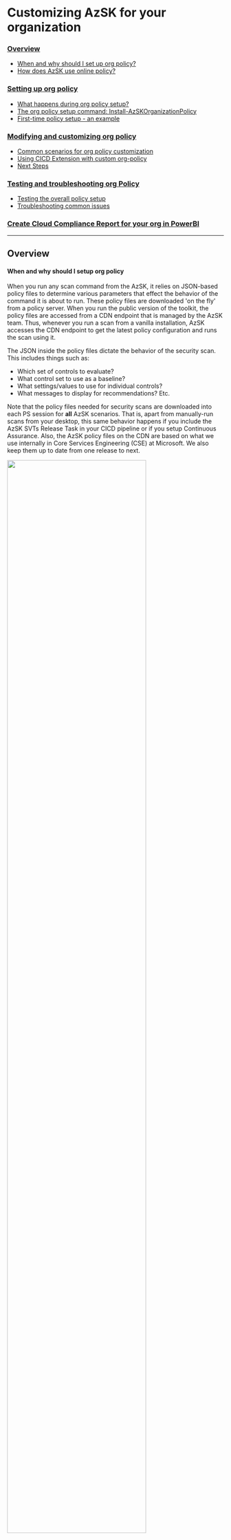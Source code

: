 # Customizing AzSK for your organization
 
### [Overview](Readme.md#overview-1)
 - [When and why should I set up org policy?](Readme.md#when-and-why-should-i-setup-org-policy)
 - [How does AzSK use online policy?](Readme.md#how-does-azsk-use-online-policy)

### [Setting up org policy](Readme.md#setting-up-org-policy-1)
 - [What happens during org policy setup?](Readme.md#what-happens-during-org-policy-setup)
 - [The org policy setup command: Install-AzSKOrganizationPolicy](Readme.md#the-org-policy-setup-command-install-azskorganizationpolicy)
 - [First-time policy setup - an example](Readme.md#first-time-policy-setup---an-example)
 
### [Modifying and customizing org policy](Readme.md#modifying-and-customizing-org-policy-1)
 - [Common scenarios for org policy customization](Readme.md#common-scenarios-for-org-policy-customization)  
 - [Using CICD Extension with custom org-policy](Readme.md#using-cicd-extension-with-custom-org-policy)
 - [Next Steps](Readme.md#next-steps)


### [Testing and troubleshooting org Policy](Readme.md#testing-and-troubleshooting-org-policy-1)
 - [Testing the overall policy setup](Readme.md#testing-the-overall-policy-setup)
 - [Troubleshooting common issues](Readme.md#troubleshooting-common-issues)
 
### [Create Cloud Compliance Report for your org in PowerBI](Readme.md#create-cloud-compliance-report-for-your-org-in-powerbi-1)
----------------------------------------------------------------

## Overview

#### When and why should I setup org policy

When you run any scan command from the AzSK, it relies on JSON-based policy files to determine various 
parameters that effect the behavior of the command it is about to run. These policy files are downloaded 'on the fly' from a policy 
server. When you run the public version of the toolkit, the policy files are accessed from a CDN endpoint 
that is managed by the AzSK team. Thus, whenever you run a scan from a vanilla installation, 
AzSK accesses the CDN endpoint to get the latest policy configuration and runs the scan using 
it. 

The JSON inside the policy files dictate the behavior of the security scan. 
This includes things such as:
 - Which set of controls to evaluate?
 - What control set to use as a baseline?
 - What settings/values to use for individual controls? 
 - What messages to display for recommendations? Etc.


Note that the policy files needed for security scans are downloaded into each PS session for **all** 
AzSK scenarios. That is, apart from manually-run scans from your desktop, this same behavior happens 
if you include the AzSK SVTs Release Task in your CICD pipeline or if you setup Continuous Assurance. 
Also, the AzSK policy files on the CDN are based on what we use internally in Core Services Engineering 
(CSE) at Microsoft. We also keep them up to date from one release to next.

<!--![Org Policy - The big picture](../Images/07_OrgPolicy_Big_Picture.PNG)-->

<img src="../Images/07_OrgPolicy_Big_Picture.PNG" width="80%" />


 
 While the out-of-box files on CDN may be good for limited use, in many contexts you may want to "customize" 
the behavior of the security scans for your environment. You may want to do things such as: (a) enable/disable 
some controls, (b) change control settings to better match specific security policies within your org, 
(c) change various messages, (d) add additional filter criteria for certain regulatory requirements that teams 
in your org can leverage, etc. When faced with such a need, you need a way to create and manage 
a dedicated policy endpoint customized to the needs of your environment. The organization policy setup feature 
helps you do that in an automated fashion. 

In this document, we will look at how to setup an organization-specific policy endpoint, how to make changes 
to and manage the policy files and how to accomplish various common org-specific policy/behavior customizations 
for the AzSK.

#### How does AzSK use online policy?

Let us look at how policy files are leveraged in a little more detail. 

When you install AzSK, it downloads the latest AzSK module from the PS Gallery. Along with this module there
is an *offline* set of policy files that go in a sub-folder under the %userprofile%\documents\WindowsPowerShell\Modules\AzSK\<version> folder. 
It also places (or updates) an AzSKSettings.JSON file in your %LocalAppData%\AzSK folder. It is this latter 
file that contains the policy endpoint (or policy server) URL that is used by all local commands. 

Whenever any command is run, AzSK uses the policy server URL to access the policy endpoint. It first downloads 
a 'metadata' file that contains information about what other files are available on the policy server. After 
that, whenever AzSK needs a specific policy file to actually perform a scan, it loads the local copy of 
the policy file into memory and 'overlays' any settings *if* the corresponding file was also found on the 
server-side. 

It then accesses the policy to download a 'metadata' file that helps it determine the actual policy files list 
that is present on the server. Thereafter, the scan runs by overlaying the settings obtained from the server with 
the ones that are available in the local installation module folder. This means that if there hasn't been anything 
overridden for a specific feature (e.g., Storage), then it won't find a policy file for that listed in the server
 metadata file and the local policy file for that feature will get used. 

The image below shows this flow with inline explanations: 

<!--![Effective org Policy Evaluation](../Images/07_OrgPolicy_Online_Policy_Flow.PNG)-->
<img alt="Effective Org Policy Evaluation" src="../Images/07_OrgPolicy_Online_Policy_Flow.PNG" width="60%" />


## Setting up org policy

#### What happens during org policy setup?

At a high level, the org policy setup support for AzSK does the following:
 - Sets up a storage account to hold various policy artifacts in the subscription you want to use for hosting 
your policy endpoint. (This should be a secure, limited-access subscription to be used only for managing your 
org's AzSK policy.)
 - Uploads the minimum set of policy files required to bootstrap your policy server.
 - Sets up an Application Insights telemetry account in the subscription so as to facilitate visibility of control 
scan/telemetry events in your central subscription. (This is where control 'pass/fail' events will get sent when other 
people in the org start using the version of AzSK customized for your org.)
 - Creates a special folder (or uses one specified by you) for storing a local copy of all customizations made to policy.
 - Creates an org-specific (customized) installer that others in your org will use to install and configure the AzSK 
per your org's policy.

Let us now look at the command that will help with the above and a few examples…

#### The org policy setup command (`Install-AzSKOrganizationPolicy`)

This command helps the central security team of an organization to customize the behavior of various functions
and security controls checked by AzSK.  

As discussed in previous sections, AzSK runtime behavior is mainly controlled through JSON-based policy files 
which have a predefined schema. The command helps in creating a policy store and other required components to
host and maintain a custom set of policy files that override the default AzSK behavior. 

| Parameter| Description | Required? | Default Value | Comments |
| ---- | ---- | ---- |----|---- |
| SubscriptionId | Subscription ID of the Azure subscription in which organization policy  store will be created. | Yes | None | 
|OrgName | The name of your organization. The value will be used to generate names of Azure resources being created as part of policy setup. This should be alphanumeric. | Yes | None |
| DepartmentName | The name of a department in your organization. If provided, this value is concatenated to the org name parameter. This should be alphanumeric. | No | None |
| PolicyFolderPath | The local folder in which the policy files capturing org-specific changes will be stored for reference. This location can be used to manage policy files. | No | User Desktop |
| ResourceGroupLocation | The location in which the Azure resources for hosting the policy will be created. | No | EastUS2 | To obtain valid locations, use Get-AzureRMLocation cmdlet |
| ResourceGroupName | Resource Group name where policy resources will be created. | No | AzSK-\<OrgName>-\<DepName>-RG | Custom resource group name for storing policy resources. **Note:** ResourceGroupName, StorageAccountName and AppInsightName must be passed together to create custom resources |
| StorageAccountName | Name for policy storage account | No | azsk-\<OrgName>-\<DepName>-sa | |
| AppInsightName | Name for application insight resource where telemetry data will be pushed | No | AzSK-\<OrgName>-<DepName>-AppInsight | Custom resource group name for storing policy resources.  |
| AppInsightLocation | The location in which the AppInsightLocation resource will be created. | No | EastUS |  |
#### First-time policy setup - an example
The following example will set up policies for IT department of Contoso organization. 

You must be an 'Owner' or 'Contributor' for the subscription in which you want to host your org's policy artefacts.
Also, make sure that that the org name and dept name are purely alphanumeric and their combined length is less than 19 characters.

```PowerShell
Install-AzSKOrganizationPolicy -SubscriptionId <SubscriptionId> `
           -OrgName "Contoso" `
           -DepartmentName "IT" `
           -PolicyFolderPath "D:\ContosoPolicies"
```
The execution of command will create following resources in the subscription (if they don't already exist): 
1. Resource Group (AzSK-Contoso-IT-RG) - AzSK-\<OrgName>-\<DepartmentName>-RG. 
2. Storage Account (azskcontosoitsa) - azsk\<OrgName>\<DepartmentName>sa.
3. Application Insight (AzSK-Contoso-IT-AppInsight) - AzSK-\<OrgName>-\<DepartmentName>-AppInsight. 

It will also create a very basic 'customized' policy involving below files uploaded to the policy storage account.
##### Basic files setup during Policy Setup 
 
| File | Container | Description  
| ---- | ---- | ---- |
| AzSK-EasyInstaller.ps1 | installer | Org-specific installation script. This installer will ensure that anyone who installs AzSK using your 'iwr' command not only gets the core AzSK module but their local installation of AzSK is also configured to use org-specific policy settings (e.g., policy server URL, telemetry key, etc.) |
| AzSK.Pre.json | policies  | This file contains a setting that controls/defines the AzSK version that is 'in effect' at an organization. An org can use this file to specify the specific version of AzSK that will get used in SDL/CICD/CA scenarios at the org for people who have used the org-specific 'iwr' to install and configure AzSK.<br/> <br/>  **Note:** During first time policy setup, this value is set with AzSK version available on the client machine that was used for policy creation. Whenever a new AzSK version is released, the org policy owner should update the AzSK version in this file with the latest released version after performing any compatibility tests in a test setup.<br/> You can get notified of new releases by following the AzSK module in PowerShell Gallery or release notes section [here](https://azsk.azurewebsites.net/Release/RN180315.html).  
| RunbookCoreSetup.ps1 | policies  | Used in Continuous Assurance to setup AzSK module
| RunbookScanAgent.ps1 | policies  | Used in Continuous Assurance to run daily scan 
| AzSk.json | policies | Includes org-specific message, telemetry key, InstallationCommand, CASetupRunbookURL etc.
| Migration.ps1 | policies | This script helps to Contoso subscription to migrate from AzSDK to AzSK with Org policy.
| ServerConfigMetadata.json | policies | Index file with list of policy files.  


At the end of execution, an 'iwr' command line will be printed to the console. This command leverages the org-specific
 installation script from the storage account for installing AzSK.

```PowerShell
iwr 'https://azskcontosoitsa.blob.core.windows.net/installer/AzSK-EasyInstaller.ps1' -UseBasicParsing | iex 
```


Monitoring dashboard gets created along with policy deployment and it lets you monitor the operations for various DevOps Kit workflows at your org.(e.g., CA issues, anomalous control drifts, evaluation errors, etc.). 

You will be able to see the dashboard at the home page of Azure Portal. If not, you can navigate to below path see the dashboard

Go to Azure Portal --> Select "Browse all dashboards" in dashboard dropdown --> --> Select type "Shared Dashboard" --> Select subscription where policy is setup -->Select "DevOps Kit Monitoring Dashboard [OrgName]"

Below is snapshot of the dashboard
<img alt="Effective Org Policy Evaluation" src="../Images/07_OrgPolicy_MonitoringDashboard.png" />


## Modifying and customizing org policy 

All subsequent runs of the (same) command above will pick up the JSON files from local PolicyFolderPath and upload 
to policy store, provided the values for OrgName and DepartmentName remain unchanged. (This is required
because the command internally evaluates the locations of various artifacts based on these values.) To modify policy
or add more policy customizations, we shall be reusing the same command as used for first-time setup.

> **Note**: ServerConfigMetadata.json and AzSK-EasyInstaller.ps1 will always get overwritten on the subsequent run of the command. 

	
#### Common scenarios for org policy customization

In this section let us look at typical use cases for org policy customization and how to accomplish them. 
We will cover the following:

1. Changing the default 'Running AzSK using…' message  
2. Changing a global setting for some control
3. Changing/customizing a server baseline policy set
4. Customizing specific controls for a service SVT (e.g., Storage.json)
   1. Turning controls On/Off
   2. Changing Recommendation Text
   3. Changing Severity, etc.
5. Changing ARM policy/Alerts set (coming soon…)
6. Changing RBAC mandatory/deprecated lists (coming soon…)


> Note: To edit policy JSON files, use a friendly JSON editor such as Visual Studio Code. It will save you lot of
> debugging time by telling you when objects are not well-formed (extra commas, missing curly-braces, etc.)! This
> is key because in a lot of policy customization tasks, you will be taking existing JSON objects and removing
> large parts of them (to only keep the things you want to modify).

The general workflow for all policy changes will be similar and involve the following steps:

 1) Go to the folder you have used (or the org-setup command auto-generated) for your org-customized policies
 2) Make any modifications to existing files (or add additional policy files as required)
 3) Make sure that there's an entry in the ServerConfigMetadata.json file for all the files you have modified
 (Make sure that this entry matches the file names with correct case!)
 4) Run the policy update command to upload all artifacts to the policy server
 5) Test in a fresh PS console that the policy change is in effect. (Policy changes do not require re-installation of AzSK.)

Note that you can upload policy files from any folder (e.g., a clone of the originally used/created one). It just needs to 
have the same folder structure as the default one generated by the first-time policy setup and you must specify
the folder path using the '-PolicyFolderPath' parameter.

Because policy on the server works using the 'overlay' approach, the corresponding file on the server
only needs to have the specific changes that are required (plus some identifying elements in some cases).

Lastly, note that when making modifications we will **never** edit the files that came with the AzSK installation. 
We will create copies of the files we wish to edit, place them in our org-policy folder and make requisite
modifications there.

##### a) Changing the default `'Running AzSK using...'` message
Whenever any user in your org runs an AzSK command after having installed AzSK using your org-specific installer, 
they should see a message such as the following (note the 'Contoso-IT') indicating that AzSK is running using an org-specific policy:

    Running AzSK cmdlet using Contoso-IT policy

Notice that here, the default (first-time) org policy setup injects the 'Contoso-IT' based on the OrgName and
the DeptName that you provided when you setup your org policy server. (When users are running without your 
org policy correctly setup, they will see the 'Running AzSK cmdlet using generic (org-neutral)
policy' message which comes from the AzSK public CDN endpoint.)

This message resides in the AzSk.json policy file on the server and the AzSK *always* displays the text 
from the server version of this file.

You may want to change this message to something more detailed. (Or even use this as a mechanism to notify all users
within the org about something related to AzSK that they need to attend to immediately.) 
In this example let us just make a simple change to this message. We will just add '*' characters on either side 
of the 'Contoso-IT' so it stands out a bit.

###### Steps:

 i) Open the AzSk.json from your local org-policy folder

 ii) Edit the value for "Policy Message" field by adding 3 '*' characters on each side of 'Contoso-IT' as under:
```
    "PolicyMessage" : "Running AzSK cmdlet using *** Contoso-IT *** policy"
```
 iii) Save the file
 
 iv) Run the policy setup command (the same command you ran for the first-time setup)

###### Testing:

The updated policy is now on the policy server. You can ask another person to test this by running any AzSK cmdlet
(e.g., Get-AzSKInfo) in a **fresh** PS console. When the command starts, it will show an updated message as in the 
image below:

![Org Policy - Changed Message](../Images/07_OrgPolicy_Chg_Org_Policy_Msg_PS.PNG) 

This change will be immediately in effect across your organization. Anyone running AzSK commands (in fresh PS sessions)
should see the new message. 

##### b) Changing a control setting for specific controls 
Let us now change some numeric setting for a control. A typical setting you may want to tweak is the count of
maximum owners/admins for your org's subscriptions that is checked in one of the subscription security controls. (The out-of-box default is 5.)

This setting resides in a file called ControlSettings.json. Because the first-time org policy setup does not
customize anything from this, we will first need to copy this file from the local AzSK installation.

The local version of this file should be in the following folder:
```PowerShell
    %userprofile%\Documents\WindowsPowerShell\Modules\AzSK\<version>\Framework\Configurations\SVT
```

   ![Local AzSK Policies](../Images/07_OrgPolicy_Local_Policy_Folder.PNG) 
 
Note that the 'Configurations' folder in the above picture holds all policy files (for all features) of AzSK. We 
will make copies of files we need to change from here and place the changed versions in the org-policy folder. 
Again, you should **never** edit any file directly in the local installation policy folder of AzSK. 
Rather, **always** copy the file to your own org-policy folder and edit it there.

###### Steps:

 i) Copy the ControlSettings.json from the AzSK installation to your org-policy folder
 
 ii) Remove everything except the "NoOfApprovedAdmins" line while keeping the JSON object hierarchy/structure intact
    ![Edit Number of Admins](../Images/07_OrgPolicy_Chg_Admin_Count.PNG) 

 iii) Save the file
 
 iv) Edit the ServerConfigMetadata.json file in the org-policy folder and create an entry for this file (if not already there)

![Entry in ServerConfigMetadata.json](../Images/07_OrgPolicy_Chg_SCMD_Entry.PNG) 

```JSON
{
    "OnlinePolicyList" : [
        {
            "Name" : "AzSk.json"
        }, 
        {
            "Name" : "ControlSettings.json"
        }
    ]
}
```

 v) Rerun the policy setup command (the same command you ran for the first-time setup)
 
###### Testing: 

Anyone in your org can now start a fresh PS console and the result of the evaluation of the number of owners/admins control in 
the subscription security scan (Get-AzSKSubscriptionSecurityStatus) should reflect that the new setting is in 
effect. (E.g., if you change the max count to 3 and they had 4 owners/admins in their subscription, then the control
result will change from 'Passed' to 'Failed'.)


##### c) Creating a custom control 'baseline' for your org
Note that a powerful capability of AzSK is the ability for an org to define a baseline control set on the policy server
that can be leveraged by all individuals in the org (and in other AzSK scenarios like CICD, CA, etc.) via the "-UseBaselineControls" parameter
during scan commands. 

By default, when someone runs against the CDN endpoint, the "-UseBaselineControls" parameter leverages the set of
controls listed as baseline in the ControlSettings.json file present on CDN. 

However, once you have set up an org policy server for your organization, the CDN endpoint is no more in use. (As a 
side note, you can always 'simulate' CDN-based/org-neutral execution by removing or renaming your 
`%localappdata%\Microsoft\AzSK\AzSKSettings.json` file.) Thus, after org policy is setup, there will 
not be a 'baseline' control set defined for your organization. Indeed, if you run any of the scan commands using the
"-UseBaselineControls" switch, you will see that the switch gets ignored and **all** controls for respective 
resources are evaluated. 

To support the baseline controls behavior for your org, you will need to define your baseline in the ControlSettings.json
file. Here are the steps...

###### Steps: 

(We will assume you have tried the max owner/admin count steps in (b) above and edit the ControlSettings.json 
file already present in your org policy folder.)

 i) Edit the ControlSettings.json file to add a 'BaselineControls' object as per below:
 
```JSON
{
   "NoOfApprovedAdmins": 1,
   "BaselineControls": {
      "ResourceTypeControlIdMappingList": [
         {
            "ResourceType": "AppService",
            "ControlIds": [
               "Azure_AppService_DP_Dont_Allow_HTTP_Access",
               "Azure_AppService_AuthN_Use_AAD_for_Client_AuthN"
            ]
         },
         {
            "ResourceType": "Storage",
            "ControlIds": [
               "Azure_Storage_AuthN_Dont_Allow_Anonymous",
               "Azure_Storage_Deploy_Use_Geo_Redundant"
            ]
         }
      ],
      "SubscriptionControlIdList": [
         "Azure_Subscription_AuthZ_Limit_Admin_Owner_Count",
         "Azure_Subscription_AuthZ_Dont_Use_NonAD_Identities",
         "Azure_Subscription_Config_Azure_Security_Center"
      ],
      "ExpiryInDays": 6,
      "SupportedSources": [ "CC" ]
   }
}
```

> Notice how, apart from the couple of extra elements at the end, the baseline set is pretty much a list of 'ResourceType'
and 'ControlIds' for that resource...making it fairly easy to customize/tweak your own org baseline. 
> Here the name and casing of the resource type name must match that of the policy JSON file for the corresponding 
> resource's JSON file in the SVT folder and the control ids must match those included in the JSON file. 

> Note: Here we have used a very simple baseline with just a couple of resource types and a very small control set.
> A more realitic baseline control set will be more expansive. 
> <!-- TODO - add CDN-baseline pointer --> 
    
 ii) Save the ControlSettings.json file
 
 iii) Confirm that an entry for ControlSettings.json is already there in the ServerConfigMetadata.json file. (Else see step-iii in (c) above.)
 
 iv) Run the policy setup command (the same command you ran for the first-time setup)

###### Testing:

To test that the baseline controls set is in effect, anyone in your org can start a fresh PS console and run the subscription
and resources security cmdlets with the `-UseBaselineControls` parameter. You will see that regardless of the actual
types of Azure resources present in their subscriptions, only the ones mentioned in the baseline get evaluated in the scan
and, even for those, only the baseline controls get evaluated.


##### d) Customizing specific controls for a service 

In this example, we will make a slightly more involved change in the context of a specific SVT (Storage). 

Imagine that you want to turn off the evaluation of some control altogether (regardless of whether people use the `-UseBaselineControls` parameter or not).
Also, for another control, you want people to use a recommendation which leverages an internal tool the security team
in your org has developed. Let us do this for the Storage.json file. Specifically, we will turn off the evaluation
of `Azure_Storage_Audit_Issue_Alert_AuthN_Req` altogether. We will modify severity of 
`Azure_Storage_AuthN_Dont_Allow_Anonymous` to `Critical` for our org (it is `High` by default) and
we will change the recommendation people in our org will follow if they need to address an issue with 
the `Azure_Storage_Deploy_Use_Geo_Redundant` control.

###### Steps: 
 
 i) Copy the Storage.json from the AzSK installation to your org-policy folder

 ii) Remove everything except the ControlID, the Id and the specific property we want to modify as discussed above. 

 iii) Make changes to the properties of the respective controls so that the final JSON looks like the below. 

```JSON
{
  "Controls": [
   {
      "ControlID": "Azure_Storage_AuthN_Dont_Allow_Anonymous",
      "Id": "AzureStorage110",
      "ControlSeverity": "Critical"
   },
   {
      "ControlID": "Azure_Storage_Audit_Issue_Alert_AuthN_Req",
      "Id": "AzureStorage120",
      "Enabled": false
   },
   {
      "ControlID": "Azure_Storage_Deploy_Use_Geo_Redundant",
      "Id": "AzureStorage130",
      "Recommendation": "**Note**: Use our Contoso-IT-EnableGRS.ps1 tool for this!"
   }
  ]
}
```
> Note: The 'Id' field is used for identifying the control for policy merging. We are keeping the 'ControlId'
> field only because of the readability.

 iii) Save the file

 iv) Edit the ServerConfigMetadata.json file in the org-policy folder and create an entry for this file (if not already there)

 It should look something like the below:
```JSON
{
    "OnlinePolicyList" : [
        {
            "Name" : "AzSk.json"
        }, 
        {
            "Name" : "ControlSettings.json"
        }, 
        {
            "Name" : "Storage.json"
        }
    ]
}
```  

 v) Rerun the org policy setup command (the same command you ran for the first-time setup)
 
###### Testing: 
Someone in your org can test this change using the `Get-AzSKAzureServicesSecurityStatus` command on a target
resource group which contains a storage account. If run with the `-UseBaselineControls` switch, you will see that
the anonymous access control shows as `Critical` in the output CSV and the GRS control recommendation has changed to
the custom (internal tool) recommendation you wanted people in your org to follow. The image below shows the CSV file
from a baseline scan after this change: 

![Changed Storage controls - Baseline Scan](../Images/07_OrgPolicy_Chg_SVT_JSON.PNG) 

Likewise, if you run without the `-UseBaselineControls` parameter, you will see that the anon-alert control does not get evaluated and does not
appear in the resulting CSV file. 


## Using CICD Extension with custom org-policy

To set up CICD when using custom org-policy, please follow below steps:
1. Add Security Verification Tests (SVTs) in VSTS pipeline by following the main steps [here](../03-Security-In-CICD#adding-svts-in-the-release-pipeline).
2. Obtain the policy store URl by:
	1. Download the installer file (ps1) from Org specific iwr command. To download file, just open the URL from iwr command.
	```	
	E.g.: iwr 'https://azskxxx.blob.core.windows.net/installer/AzSK-EasyInstaller.ps1' -UseBasicParsing | iex
	```
	2.  Open the downloaded file, find the following variable and copy the URL as below. 
	```	
	[string] $OnlinePolicyStoreUrl = "https://azskxxx.blob.core.windows.net/policies/`$(`$Version)/`$(`$FileName)?sv=2016-05-		31&sr=c&sig=xxx&spr=https&st=2018-01-02T11%3A18%3A37Z&se=2018-07-03T11%3A18%3A37Z&sp=rl" , 
	```
3. Remove the 4 backtick (\`) characters from URL.
```
E.g. https://azskxxx.blob.core.windows.net/policies/$($Version)/$($FileName)?sv=2016-05-31&sr=c&sig=xxx&spr=https&st=2018-01-02T11%3A18%3A37Z&se=2018-07-03T11%3A18%3A37Z&sp=rl
```
4. Add following variables in the release definition in which ‘AzSK Security Verification Tests’ task is added. 
	1. AzSKServerURL = <Modified URL from step 4>.
	2. EnableServerAuth = false 
	
Having set the policy URL along with AzSK_SVTs Task, you can verify if your CICD task has been properly setup by following steps [here](../03-Security-In-CICD#verifying-that-the-svts-have-been-added-and-configured-correctly).


## Next Steps:

Once your org policy is setup, all scenarios/use cases of AzSK should work seamlessly with your org policy server
as the policy endpoint for your org (instead of the default CDN endpoint). Basically, you should be able to do one 
or more of the following using AzSK:

 - People will be able to install AzSK using your special org-specific installer (the 'iwr' install command)
 - Developers will be able to run manual scans for security of their subscriptions and resources (GRS, GSS commands)
 - Teams will be able to configure the AzSK SVT release task in their CICD pipelines
 - Subscription owners will be able to setup Continuous Assurance (CA) from their local machines (**after** they've installed
 AzSK using your org-specific 'iwr' installer locally)
 - Monitoring teams will be able to setup AzSK OMS view and see scan results from CA (and also manual scans and CICD if configured) 
 - You will be able to do central governance for your org by leveraging telemetry events that will collect in the master subscription
 from all the AzSK activity across your org. 

## Testing and troubleshooting org policy

#### Testing the overall policy setup
The policy setup command is fairly lightweight - both in terms of effort/time and in terms of costs incurred. We recommend that
you set up a 'Staging' environment where you can do all pre-testing of policy setup, policy changes, etc. A limited number of 
people could be engaged for testing the actual end user effects of changes before deploying them broadly. 
Also, you can choose to retain the staging setup or just re-create a fresh one for each major policy change.

For your actual (production) policies, we recommend that you check them into source control and use the local close of *that* folder as the location
for the AzSK org policy setup command when uploading to the policy server. In fact, setting things up so that any policy
modifications are pushed to the policy server via a CICD pipeline would be ideal. (That is how we do it at CSE.)

	
#### Troubleshooting common issues 
Here are a few common things that may cause glitches and you should be careful about:

- Make sure you use exact case for file names for various policy files (and the names must match case-and-all
with the entries in the ServerConfigMetadata.json file)
- Make sure that no special/BOM characters get introduced into the policy file text. (The policy upload code does scrub for
a few known cases, but we may have missed the odd one.)
- Don't forget to make entries in ServerConfigMetadata.json for all files you have changed.
- Note that the policy upload command always generates a fresh installer.ps1 file for upload. If you want to make changes to 
that, you may have to keep a separate copy and upload it. (We will revisit this in future sprints.)

## Create Cloud Security Compliance Report for your org in PowerBI
Once you have an org policy setup and running smoothly with multiple subscriptions across your org being scanned using your policy, you will need a solution that provides visibility to security compliance for all the subscriptions across your org. This will help you drive compliance/risk governance initiatives for your organization. 

When you setup your org policy endpoint, one of the things that happens is creation of an Application Insights workspace for your setup. After that, whenever someone performs an AzSK scan for a subscription that is configured to use your org policy, the scan results are sent (as 'security' telemetry) to your org's Application Insights workspace. Because this workspace receives scan events from all such subscriptions, it can leveraged to generate aggregate security compliance views for your cloud-based environments. In the steps below, we will look at how a PowerBI-based compliance dashboard can be created and deployed in a matter of minutes starting with a template dashboard that ships with the AzSK. All you need apart from the Application Insights instance is a CSV file that provides a mapping of your organization hierarchy to subscription ids (so that we know which team/service group owns each subscription).

> Note: This is a one-time activity with tremendous leverage as you can use the resulting dashboard (example below) towards driving security governance activities over an extended period at your organization. 

#### Step 0: Pre-requisites
To create, edit and publish your compliance dashboard, you will need to install the latest version of PowerBI desktop on your local machine. Download it from [here](https://powerbi.microsoft.com/en-us/desktop/).


#### Step 1: Prepare your Org-Subscription Mapping
In this step we will prepare the data file which will be fed to the PowerBI dashboard creation process as the mapping from subscription ids to the org hierarchy within your environment. The file is in a simple CSV form and should appear like the one below. 

> Note: You may want to create a small CSV file with just a few subscriptions for a trial pass and then update it with the full subscription list for your org after getting everything working end-to-end.

A sample template for the CSV file is [here](./TemplateFiles/OrgMapping.csv):

![Org-Sub metadata json](../Images/07_OrgPolicy_PBI_OrgMetadata.PNG) 

The table below describes the different columns in the CSV file and their intent.

| ColumnName  | Description | Required? | Comments |
| ---- | ---- | ---- |---- |
| BGName | Name of business group (e.g., Finance, HR, Marketing, etc.) within your enterprise | Yes |  This you can consider as level 1 hierarchy for your enterprise | 
| ServiceGroupName | Name of Service Line/ Business Unit within an organization | Yes |  This you can consider as level 2 hierarchy for your enterprise | 
| SubscriptionId | Subscription Id belonging to a org/servicegroup | Yes |   | 
| SubscriptionName | Subscription Name | Yes | This should match the actual subscription name. If it does not, then the actual name will be used.  | 
| OwnerDetails | List of subscription owners separated by semi-colons (;)  | Yes | These are people accountable for security of the subscription.  | 

> **Note**: Ensure you follow the correct casing for all column names as shown in the table above. The 'out-of-box' PowerBI template is bound to these columns. If you need additional columns to represent your org hierarchy then you may need to modify the template/report as well.


#### Step 2: Upload your mapping to the Application Insights (AI) workspace
In this step we will import the data above into the AI workspace created during org policy setup. 

 **(a)** Locate the AI resource that was created during org policy setup in your central subscription. This should be present under Org Policy resource group. After selecting the AI resource click on "Analytics view" as shown below:

![Open Analytics view](../Images//07_OrgPolicy_PBI_OrgMetadata_AI_01.PNG)

**(b)** Create a custom data source for your OrgData as shown below. (This will be used to store the org-subscription mapping data from the CSV above.)

![Create custom data source](../Images/07_OrgPolicy_PBI_OrgMetadata_AI_02.PNG)

Please follow the screenshots below to create the datasource. Take care to follow the naming convention as specified in the screenshots.
![Steps to define schema for datasource](../Images/07_OrgPolicy_PBI_OrgMetadata_AI_03.PNG)


![Steps to define schema for datasource](../Images/07_OrgPolicy_PBI_OrgMetadata_AI_04.PNG)


The schema required for this datasource may be imported from the schema file [here](./TemplateFiles/OrgMappingDataSourceSchema.json)
![Steps to define schema for datasource](../Images/07_OrgPolicy_PBI_OrgMetadata_AI_05.PNG)


![Steps to define schema for datasource](../Images/07_OrgPolicy_PBI_OrgMetadata_AI_06.PNG)

**(c)** Upload your org-subscription mapping file to this datasource:

> **Note**: During mapping file upload remove the header row if any (this is the row containing comma-separated headings for columns such as "BGName, ServiceGroupName, etc."). The file should basically contain only the actual subscription mapping data without any header row. 

![Steps to define schema for datasource](../Images/07_OrgPolicy_PBI_OrgMetadata_AI_07.PNG)

![Steps to define schema for datasource](../Images/07_OrgPolicy_PBI_OrgMetadata_AI_08.PNG)

You should not be able to see the custom datasource in your analytics view as shown below:

![Steps to define schema for datasource](../Images/07_OrgPolicy_PBI_OrgMetadata_AI_09.PNG)

#### Step 3: Create a PowerBI report file
In this section we shall create a PowerBI report locally within PowerBI Desktop using the AI workspace from org policy subscription as the datasource. We will start with a default (out-of-box) PowerBI template and configure it with settings specific to your environment. 

> Note: This step assumes you have completed Step-0 above!

**(a)** Get the ApplicationId for your AI workspace from the portal as shown below:

![capture applicationInsights AppId](../Images/07_OrgPolicy_PBI_OrgMetadata_AI_10.PNG)

**(b)** Download and copy the PowerBI template file from [here](./TemplateFiles/AzSKComplianceReport.pbit) to your local machine.

**(c)** Open the template (.pbit) file using PowerBI Desktop, provide the AI ApplicationId and click on 'Load' as shown below:

![capture applicationInsights AppId](../Images/07_OrgPolicy_PBI_OrgMetadata_AI_11.PNG)

**(d)** PowerBI will prompt you to login to the org policy subscription at this stage. Authenticate using your user account. (This step basically allows PowerBI to import the data from AI into the PowerBI Desktop workspace.)
![Login to AI](../Images/07_OrgPolicy_PBI_OrgMetadata_AI_12.PNG)

Once you have successfully logged in, you will see the AI data in the PowerBI report along with org mapping as shown below: 

![Compliance summary](../Images/07_OrgPolicy_PBI_OrgMetadata_AI_13.PNG)

The report contains 2 tabs. There is an overall/summary view of compliance and a detailed view which can be used to see control 'pass/fail' details for individual subscriptions. An example of the second view is shown below:

![Compliance summary](../Images/07_OrgPolicy_PBI_OrgMetadata_AI_14.PNG)

> TBD: Need to add steps to control access to the detailed view by business group. (Dashboard RBAC.) 

#### Step 4: Publish the PowerBI report to your enterprise PowerBI workspace

**(a)** Before publishing to the enterprise PowerBI instance, we need to update AI connection string across data tables in the PowerBI report. The steps to do this are as below:

[a1] Click on "Edit Queries" menu option.

![Update AI Connection String](../Images/07_OrgPolicy_PBI_OrgMetadata_AI_15.PNG)

[a2] Copy the value of "AzSKAIConnectionString"

![Update AI Connection String](../Images/07_OrgPolicy_PBI_OrgMetadata_AI_16.PNG)

[a3] Replace the value of "AzSKAIConnectionString" with the actual connection string (e.g., AzSKAIConnectionString => "https://api.applicationinsights.io/v1/apps/[AIAppID]/query"). You should retain the "" quotes in the connection string.

![Update AI Connection String](../Images/07_OrgPolicy_PBI_OrgMetadata_AI_17.PNG)

[a4] Repeat this operation for ControlResults_AI, Subscriptions_AI, and ResourceInventory_AI data tables.

[a5] Click on "Close and Apply".

**(b)** You can now publish your PBIX report to your workspace. The PBIX file gets created locally when you click "Publish".

Click on Publish
![Publish PBIX report](../Images/07_OrgPolicy_PBI_OrgMetadata_AI_18.PNG)

Select destination workspace

![Publish PBIX report](../Images/07_OrgPolicy_PBI_OrgMetadata_AI_19.PNG)

Click on "Open [Report Name] in Power BI" 
![Publish PBIX report](../Images/07_OrgPolicy_PBI_OrgMetadata_AI_21.png)

